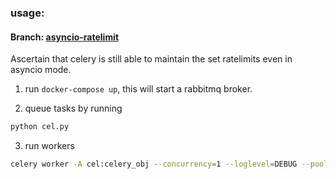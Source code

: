 ### usage:


#### Branch: [asyncio-ratelimit](https://github.com/komuw/celery_experiments/tree/asyncio-ratelimit)  
Ascertain that celery is still able to maintain the set ratelimits even in asyncio mode.

1. run `docker-compose up`, this will start a rabbitmq broker.    

2. queue tasks by running 
```sh
python cel.py
```

3. run workers 
```sh
celery worker -A cel:celery_obj --concurrency=1 --loglevel=DEBUG --pool=gevent
```
